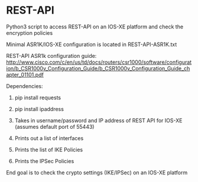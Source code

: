 # REST-API
Python3 script to access REST-API on an IOS-XE platform and check the encryption
policies

Minimal ASR1K/IOS-XE configuration is located in REST-API-ASR1K.txt

REST-API ASR1k configuration guide:
http://www.cisco.com/c/en/us/td/docs/routers/csr1000/software/configuration/b_CSR1000v_Configuration_Guide/b_CSR1000v_Configuration_Guide_chapter_01101.pdf


Dependencies:
 1. pip install requests
 2. pip install ipaddress


 1. Takes in username/password and IP address of REST API for IOS-XE (assumes default port of 55443)
 2. Prints out a list of interfaces
 3. Prints the list of IKE Policies
 4. Prints the IPSec Policies


End goal is to check the crypto settings (IKE/IPSec) on an IOS-XE platform
